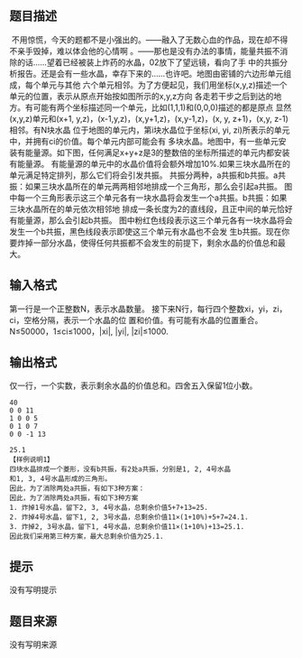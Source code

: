 


## 题目描述
 不用惊慌，今天的题都不是小强出的。——融入了无数心血的作品，现在却不得不亲手毁掉，难以体会他的心情啊
。——那也是没有办法的事情，能量共振不消除的话……望着已经被装上炸药的水晶，02放下了望远镜，看向了手
中的共振分析报告。还是会有一些水晶，幸存下来的……也许吧。地图由密铺的六边形单元组成，每个单元与其他
六个单元相邻。为了方便起见，我们用坐标(x,y,z)描述一个单元的位置，表示从原点开始按如图所示的x,y,z方向
各走若干步之后到达的地方。有可能有两个坐标描述同一个单元，比如(1,1,1)和(0,0,0)描述的都是原点
显然(x,y,z)单元和(x+1, y,z)，(x-1,y,z)，(x,y+1,z)，(x,y-1,z)，(x, y, z+1)，(x,y, z-1)相邻。有N块水晶
位于地图的单元内，第i块水晶位于坐标(xi, yi, zi)所表示的单元中，并拥有ci的价值。每个单元内部可能会有
多块水晶。地图中，有一些单元安装有能量源。如下图，任何满足x+y+z是3的整数倍的坐标所描述的单元内都安装
有能量源。
有能量源的单元中的水晶价值将会额外增加10%.如果三块水晶所在的单元满足特定排列，那么它们将会引发共振。
共振分两种，a共振和b共振。a共振：如果三块水晶所在的单元两两相邻地排成一个三角形，那么会引起a共振。
图中每一个三角形表示这三个单元各有一块水晶将会发生一个a共振。b共振：如果三块水晶所在的单元依次相邻地
排成一条长度为2的直线段，且正中间的单元恰好有能量源，那么会引起b共振。
图中粉红色线段表示这三个单元各有一块水晶将会发生一个b共振，黑色线段表示即使这三个单元有水晶也不会发
生b共振。现在你要炸掉一部分水晶，使得任何共振都不会发生的前提下，剩余水晶的价值总和最大。
## 输入格式
第一行是一个正整数N，表示水晶数量。
接下来N行，每行四个整数xi，yi，zi，ci，空格分隔，表示一个水晶的位
置和价值。有可能有水晶的位置重合。
N≤50000，1≤ci≤1000，|xi|, |yi|, |zi|≤1000.
## 输出格式
仅一行，一个实数，表示剩余水晶的价值总和。四舍五入保留1位小数。

```input1
40
0 0 11
1 0 0 5
0 1 0 7
0 0 -1 13

```
```output1
25.1
【样例说明1】
四块水晶排成一个菱形，没有b共振，有2处a共振，分别是1, 2, 4号水晶
和1, 3, 4号水晶形成的三角形。
因此，为了消除两处a共振，有如下3种方案：
因此，为了消除两处a共振，有如下3种方案
1. 炸掉1号水晶，留下2, 3, 4号水晶，总剩余价值5+7+13=25.
2. 炸掉4号水晶，留下1, 2, 3号水晶，总剩余价值11×(1+10%)+5+7=24.1.
3. 炸掉2, 3号水晶，留下1, 4号水晶，总剩余价值11×(1+10%)+13=25.1.
因此我们采用第三种方案，最大总剩余价值为25.1.
```

## 提示
没有写明提示
## 题目来源
没有写明来源


